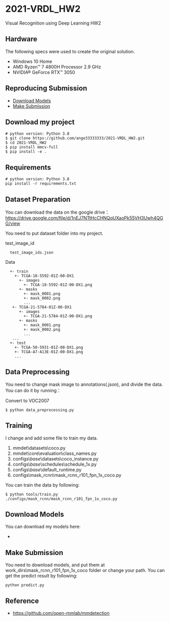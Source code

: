 # 2021-VRDL_HW2
Visual Recognition using Deep Learning HW2

##  Hardware

The following specs were used to create the original solution.

* Windows 10 Home
* AMD Ryzen™ 7 4800H Processor 2.9 GHz
* NVIDIA® GeForce RTX™ 3050 

## Reproducing Submission

*   [Download Models](#Download-Models)
*   [Make Submission](#Make-Submission)

## Download my project

```download
# python version: Python 3.8
$ git clone https://github.com/ange33333333/2021-VRDL_HW2.git
$ cd 2021-VRDL_HW2
$ pip install mmcv-full
$ pip install -e .
```

## Requirements

```train
# python version: Python 3.8
pip install -r requirements.txt
```

## Dataset Preparation
You can download the data on the google drive：https://drive.google.com/file/d/1nEJ7NTtHcCHNQqUXaoPk55VH3Uwh4QGG/view

You need to put dataset folder into my project.

test_image_id
```image_id
  test_image_ids.json
```

Data
```data
  +- train
    +- TCGA-18-5592-01Z-00-DX1
      +- images
        +- TCGA-18-5592-01Z-00-DX1.png
      +- masks
        +- mask_0001.png
        +- mask_0002.png
        ...
   +- TCGA-21-5784-01Z-00-DX1
      +- images
        +- TCGA-21-5784-01Z-00-DX1.png
      +- masks
        +- mask_0001.png
        +- mask_0002.png
        ...
   ...
  +- test
    +- TCGA-50-5931-01Z-00-DX1.png
    +- TCGA-A7-A13E-01Z-00-DX1.png
    ...
```
## Data Preprocessing
You need to change mask image to annotations(.json), and divide the data.
You can do it by running：

Convert to VOC2007
```Data Preprocessing
$ python data_preprocessing.py
```

## Training
I change and add some file to train my data.
1. mmdet\datasets\coco.py
2. mmdet\core\evaluation\class_names.py
3. configs\\_base_\\datasets\coco_instance.py
4. configs\\_base_\\schedules\schedule_1x.py
5. configs\\_base_\\default_runtime.py
6. configs\mask_rcnn\mask_rcnn_r101_fpn_1x_coco.py

You can train the data by following:

```train
$ python tools/train.py ./configs/mask_rcnn/mask_rcnn_r101_fpn_1x_coco.py
```

## Download Models

You can download my models here:

- 

## Make Submission

You need to download models, and put them at work_dirs\mask_rcnn_r101_fpn_1x_coco folder or change your path.
You can get the predict result by following:

```train
python predict.py
```

## Reference

- https://github.com/open-mmlab/mmdetection
